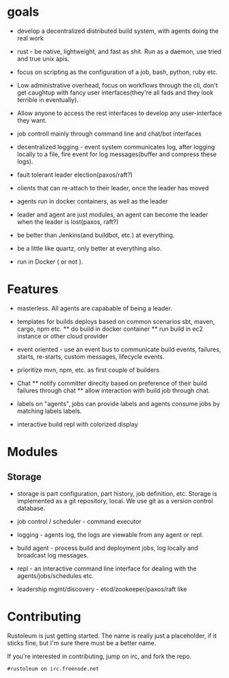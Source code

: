 # goals

* develop a decentralized distributed build system, with agents doing the real work

* rust - be native, lightweight, and fast as shit.  Run as a daemon, use tried and true unix apis.

* focus on scripting as the configuration of a job, bash, python, ruby etc.

* Low administrative overhead, focus on workflows through the cli, don't get caughtup with fancy user interfaces(they're all fads and they look terrible in eventually).

* Allow anyone to access the rest interfaces to develop any user-interface they want.

* job controll mainly through command line and chat/bot interfaces

* decentralized logging - event system communicates log, after logging locally to a file, fire event for log messages(buffer and compress these logs).

* fault tolerant leader election(paxos/raft?)

* clients that can re-attach to their leader, once the leader has moved

* agents run in docker containers, as well as the leader

* leader and agent are just modules, an agent can become the leader when the leader is lost(paxos, raft?)

* be better than Jenkins(and buildbot, etc.) at everything.

* be a little like quartz, only better at everything also.

* run in Docker ( or not ).

# Features

* masterless. All agents are capabable of being a leader. 

* templates for builds deploys based on common scenarios sbt, maven, cargo, npm etc.
** do build in docker container
** run build in ec2 instance or other cloud provider


* event oriented - use an event bus to communicate build events, failures, starts, re-starts, custom messages, lifecycle events.

* prioritize mvn, npm, etc. as first couple of builders

* Chat
** notify committer direclty based on preference of their build failures through chat
** allow interaction with build job through chat.

* labels on "agents", jobs can provide labels and agents consume jobs by matching labels labels.

* interactive build repl with colorized display

# Modules

## Storage
* storage is part configuration, part history, job definition, etc.
  Storage is implemented as a git repository, local.  We use git as a
  version control database.

* job control / scheduler - command executor

* logging - agents log, the logs are viewable from any agent or repl.

* build agent - process build and deployment jobs, log locally and broadcast log messages.

* repl - an interactive command line interface for dealing with the agents/jobs/schedules etc. 

* leadership mgmt/discovery - etcd/zookeeper/paxos/raft like


# Contributing
Rustoleum is just getting started.  The name is really just a placeholder, if it sticks fine, but I'm sure there must be a better name.

If you're interested in contributing, jump on irc, and fork the repo.  

```#rustoleum on irc.freenode.net```
